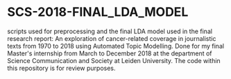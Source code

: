 # SCS-2018-FINAL_LDA_MODEL
scripts used for preprocessing and the final LDA model used in the final research report: An exploration of cancer-related coverage in journalistic texts from 1970 to 2018 using Automated Topic Modelling.
Done for my final Master's internship from March to December 2018 at the department of Science Communication and Society at Leiden University.
The code within this repository is for review purposes.
